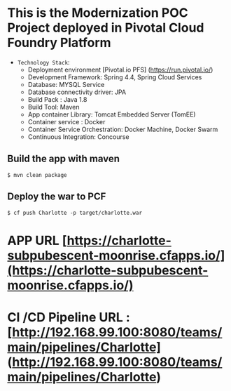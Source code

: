 # This is the Modernization POC Project deployed in Pivotal Cloud Foundry Platform
* `Technology Stack`:
  * Deployment environment [Pivotal.io PFS] (https://run.pivotal.io/)
  * Development Framework: Spring 4.4, Spring Cloud Services
  * Database: MYSQL Service
  * Database connectivity driver: JPA
  * Build Pack : Java 1.8
  * Build Tool: Maven
  * App container Library: Tomcat Embedded Server (TomEE)
  * Container service : Docker
  * Container Service Orchestration: Docker Machine, Docker Swarm
  * Continuous Integration: Concourse
    
 

## Build the app with maven

```
$ mvn clean package
```

## Deploy the war to PCF

```
$ cf push Charlotte -p target/charlotte.war
```

# APP URL [https://charlotte-subpubescent-moonrise.cfapps.io/](https://charlotte-subpubescent-moonrise.cfapps.io/)
# CI /CD Pipeline URL : [http://192.168.99.100:8080/teams/main/pipelines/Charlotte] (http://192.168.99.100:8080/teams/main/pipelines/Charlotte)


